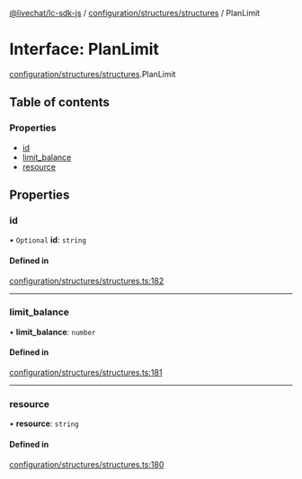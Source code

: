 [@livechat/lc-sdk-js](../README.md) / [configuration/structures/structures](../modules/configuration_structures_structures.md) / PlanLimit

# Interface: PlanLimit

[configuration/structures/structures](../modules/configuration_structures_structures.md).PlanLimit

## Table of contents

### Properties

- [id](configuration_structures_structures.PlanLimit.md#id)
- [limit\_balance](configuration_structures_structures.PlanLimit.md#limit_balance)
- [resource](configuration_structures_structures.PlanLimit.md#resource)

## Properties

### id

• `Optional` **id**: `string`

#### Defined in

[configuration/structures/structures.ts:182](https://github.com/livechat/lc-sdk-js/blob/8462be9/src/configuration/structures/structures.ts#L182)

___

### limit\_balance

• **limit\_balance**: `number`

#### Defined in

[configuration/structures/structures.ts:181](https://github.com/livechat/lc-sdk-js/blob/8462be9/src/configuration/structures/structures.ts#L181)

___

### resource

• **resource**: `string`

#### Defined in

[configuration/structures/structures.ts:180](https://github.com/livechat/lc-sdk-js/blob/8462be9/src/configuration/structures/structures.ts#L180)
